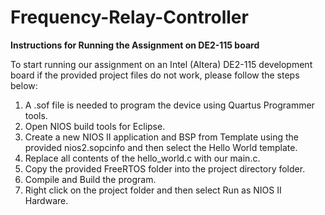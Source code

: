 # Frequency-Relay-Controller

**Instructions for Running the Assignment on DE2-115 board**

To start running our assignment on an Intel (Altera) DE2-115 development board if the
provided project files do not work, please follow the steps below:
1. A .sof file is needed to program the device using Quartus Programmer tools.
2. Open NIOS build tools for Eclipse.
3. Create a new NIOS II application and BSP from Template using the provided
nios2.sopcinfo and then select the Hello World template.
4. Replace all contents of the hello_world.c with our main.c.
5. Copy the provided FreeRTOS folder into the project directory folder.
6. Compile and Build the program.
7. Right click on the project folder and then select Run as NIOS II Hardware.
